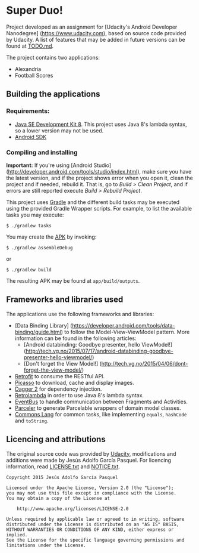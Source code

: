 # Super Duo!

Project developed as an assignment for [Udacity's Android Developer Nanodegree]
(https://www.udacity.com), based on source code provided by Udacity. A list of
features that may be added in future versions can be found at [TODO.md](./TODO.md).

The project contains two applications:

* Alexandria
* Football Scores

## Building the applications

### Requirements:

* [Java SE Development Kit 8](http://www.oracle.com/technetwork/java/javase/downloads).
  This project uses Java 8's lambda syntax, so a lower version may not be used.
* [Android SDK](https://developer.android.com/sdk/installing/index.html)

### Compiling and installing

**Important:** If you're using [Android Studio]
(http://developer.android.com/tools/studio/index.html), make sure you have the
latest version, and if the project shows error when you open it, clean the
project and if needed, rebuild it. That is, go to _Build > Clean Project_, and
if errors are still reported execute _Build > Rebuild Project_.

This project uses [Gradle](https://gradle.org/) and the different build tasks may
be executed using the provided Gradle Wrapper scripts. For example, to list the
available tasks you may execute:

    $ ./gradlew tasks

You may create the [APK](https://developer.android.com/tools/building/index.html)
by invoking:

    $ ./gradlew assembleDebug
or

    $ ./gradlew build

The resulting APK may be found at `app/build/outputs`.

## Frameworks and libraries used

The applications use the following frameworks and libraries:

* [Data Binding Library]
  (https://developer.android.com/tools/data-binding/guide.html) to follow the
  Model-View-ViewModel pattern. More information can be found in the following
  articles:
    - [Android databinding: Goodbye presenter, hello ViewModel!]
      (http://tech.vg.no/2015/07/17/android-databinding-goodbye-presenter-hello-viewmodel/)
    - [Don't forget the View Model!]
      (http://tech.vg.no/2015/04/06/dont-forget-the-view-model/)
* [Retrofit](http://square.github.io/retrofit/) to consume the RESTful API.
* [Picasso](http://square.github.io/picasso/) to download, cache and display images.
* [Dagger 2](http://google.github.io/dagger/) for dependency injection.
* [Retrolambda](https://github.com/orfjackal/retrolambda) in order to use
  Java 8's lambda syntax.
* [EventBus](https://github.com/greenrobot/EventBus) to handle communication
  between Fragments and Activities.
* [Parceler](https://github.com/johncarl81/parceler) to generate Parcelable
  wrappers of domain model classes.
* [Commons Lang](https://commons.apache.org/proper/commons-lang/) for common
  tasks, like implementing `equals`, `hashCode` and `toString`.

## Licencing and attributions

The original source code was provided by [Udacity](https://www.udacity.com),
modifications and additions were made by Jesús Adolfo García Pasquel. For
licencing information, read [LICENSE.txt](./LICENSE.txt) and
 [NOTICE.txt](./NOTICE.txt).

    Copyright 2015 Jesús Adolfo García Pasquel

    Licensed under the Apache License, Version 2.0 (the "License");
    you may not use this file except in compliance with the License.
    You may obtain a copy of the License at

        http://www.apache.org/licenses/LICENSE-2.0

    Unless required by applicable law or agreed to in writing, software
    distributed under the License is distributed on an "AS IS" BASIS,
    WITHOUT WARRANTIES OR CONDITIONS OF ANY KIND, either express or implied.
    See the License for the specific language governing permissions and
    limitations under the License.
